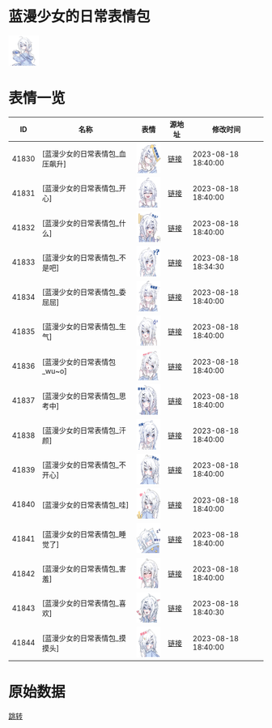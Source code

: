 # 蓝漫少女的日常表情包

<img src="./cover.png" height="60" alt="cover" />

# 表情一览

|ID|名称|表情|源地址|修改时间|
|----|----|----|----|----|
|41830|[蓝漫少女的日常表情包_血压飙升]|<img src="./pic/041830_%5B蓝漫少女的日常表情包_血压飙升%5D.png" height="60" alt="血压飙升"/>|[链接](https://i0.hdslb.com/bfs/garb/0d8a7baf27ff8b1f7759c3ce1568481852e45c0e.png)|2023-08-18 18:40:00|
|41831|[蓝漫少女的日常表情包_开心]|<img src="./pic/041831_%5B蓝漫少女的日常表情包_开心%5D.png" height="60" alt="开心"/>|[链接](https://i0.hdslb.com/bfs/garb/485860d2daf1420806061089065f82aa8affc3a6.png)|2023-08-18 18:40:00|
|41832|[蓝漫少女的日常表情包_什么]|<img src="./pic/041832_%5B蓝漫少女的日常表情包_什么%5D.png" height="60" alt="什么"/>|[链接](https://i0.hdslb.com/bfs/garb/bd1ac9a3cf8c01052981f10963abf39d71f23051.png)|2023-08-18 18:40:00|
|41833|[蓝漫少女的日常表情包_不是吧]|<img src="./pic/041833_%5B蓝漫少女的日常表情包_不是吧%5D.png" height="60" alt="不是吧"/>|[链接](https://i0.hdslb.com/bfs/garb/b443bebbc849932a63fcd3f40e3db35fce2022d5.png)|2023-08-18 18:34:30|
|41834|[蓝漫少女的日常表情包_委屈屈]|<img src="./pic/041834_%5B蓝漫少女的日常表情包_委屈屈%5D.png" height="60" alt="委屈屈"/>|[链接](https://i0.hdslb.com/bfs/garb/ba2b319962594a779eafc2bcf458797b3c2c9b79.png)|2023-08-18 18:40:00|
|41835|[蓝漫少女的日常表情包_生气]|<img src="./pic/041835_%5B蓝漫少女的日常表情包_生气%5D.png" height="60" alt="生气"/>|[链接](https://i0.hdslb.com/bfs/garb/9ac3a2dad40443642858d55a79229b9f7fd60fc8.png)|2023-08-18 18:40:00|
|41836|[蓝漫少女的日常表情包_wu~o]|<img src="./pic/041836_%5B蓝漫少女的日常表情包_wu~o%5D.png" height="60" alt="wu~o"/>|[链接](https://i0.hdslb.com/bfs/garb/a202df9506843b5957094c32e75c3c01695f2a37.png)|2023-08-18 18:40:00|
|41837|[蓝漫少女的日常表情包_思考中]|<img src="./pic/041837_%5B蓝漫少女的日常表情包_思考中%5D.png" height="60" alt="思考中"/>|[链接](https://i0.hdslb.com/bfs/garb/228ba72df70b08dc981c976190c2d5c35a23e00e.png)|2023-08-18 18:40:00|
|41838|[蓝漫少女的日常表情包_汗颜]|<img src="./pic/041838_%5B蓝漫少女的日常表情包_汗颜%5D.png" height="60" alt="汗颜"/>|[链接](https://i0.hdslb.com/bfs/garb/de4e0546a7df1fddfca5154c85e304e6712ec304.png)|2023-08-18 18:40:00|
|41839|[蓝漫少女的日常表情包_不开心]|<img src="./pic/041839_%5B蓝漫少女的日常表情包_不开心%5D.png" height="60" alt="不开心"/>|[链接](https://i0.hdslb.com/bfs/garb/e1087a377e9db83faa649f90c4025cbdb64ebeae.png)|2023-08-18 18:40:00|
|41840|[蓝漫少女的日常表情包_哇]|<img src="./pic/041840_%5B蓝漫少女的日常表情包_哇%5D.png" height="60" alt="哇"/>|[链接](https://i0.hdslb.com/bfs/garb/d2e8c66d299c8b054ef0275862596e4aa3b2cd3d.png)|2023-08-18 18:40:00|
|41841|[蓝漫少女的日常表情包_睡觉了]|<img src="./pic/041841_%5B蓝漫少女的日常表情包_睡觉了%5D.png" height="60" alt="睡觉了"/>|[链接](https://i0.hdslb.com/bfs/garb/ec1f83beb90e684955928995086b3b8b656f6a22.png)|2023-08-18 18:40:00|
|41842|[蓝漫少女的日常表情包_害羞]|<img src="./pic/041842_%5B蓝漫少女的日常表情包_害羞%5D.png" height="60" alt="害羞"/>|[链接](https://i0.hdslb.com/bfs/garb/913b38526b17927931c200e181ee8bbeae5d8ec6.png)|2023-08-18 18:40:00|
|41843|[蓝漫少女的日常表情包_喜欢]|<img src="./pic/041843_%5B蓝漫少女的日常表情包_喜欢%5D.png" height="60" alt="喜欢"/>|[链接](https://i0.hdslb.com/bfs/garb/66ba1de8c8c5e178891be92da55046dc6b94b848.png)|2023-08-18 18:40:30|
|41844|[蓝漫少女的日常表情包_摸摸头]|<img src="./pic/041844_%5B蓝漫少女的日常表情包_摸摸头%5D.png" height="60" alt="摸摸头"/>|[链接](https://i0.hdslb.com/bfs/garb/c0ca23e061acc385fdd8c75308e52c3dc6a982ac.png)|2023-08-18 18:40:00|

# 原始数据

[跳转](./raw.json)

